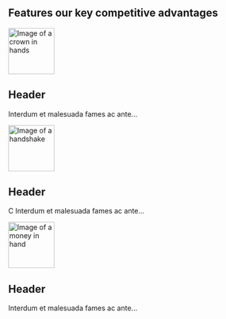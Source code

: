 <!DOCTYPE html>
<html 
lang="en"
data-page="index"
data-siteurl="https://adnull.com"
dir="ltr"
class="no-js  page-index">
  <head>
    <meta charset="utf-8">
<meta name="viewport" content="width=device-width, initial-scale=1">

<section id="abb-cross-promotion" class="bg-secondary hide-on-ios hide-on-android">
  <div class="container content">
    <div class="phablet-width">
      <h2>
        Features <span class="avoid-wrap">our key competitive advantages</span>
      </h2>
    </div>

</ul>
    </div>
  </div>
</div>
<div class="item-group container content">
  <div class="row">
    <div class="column one-third">
      <img
        height="93"
        width="93"
        src="/img/crowninhands-illustration.png"
        alt="Image of a crown in hands">
      <h2 class="h3">Header</h2>
      <p>Interdum et malesuada fames ac ante...</p>
    </div>
    <div class="column one-third">
      <img
        height="93"
        width="93"
        src="/img/handshake-illustration.png"
        alt="Image of a handshake">
      <h2 class="h3">Header</h2>
      <p>С Interdum et malesuada fames ac ante...</p>
    </div>
    <div class="column one-third">
      <img
        height="93"
        width="93"
        src="/img/money-illustration.png"
        alt="Image of a money in hand">
      <h2 class="h3">Header</h2>
      <p> Interdum et malesuada fames ac ante...</p>
    </div>
  </div>
</div>

 </body>
</html>

